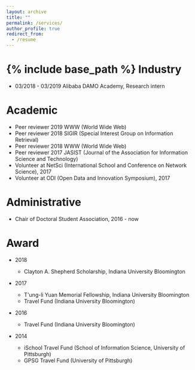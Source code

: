 ```yaml
---
layout: archive
title: ""
permalink: /services/
author_profile: true
redirect_from:
  - /resume
---
```


{% include base_path %}
Industry
======
* 03/2018 - 03/2019 Alibaba DAMO Academy, Research intern

Academic
======
* Peer reviewer 2019 WWW (World Wide Web)
* Peer reviewer 2018 SIGIR (Special Interest Group on Information Retrieval)
* Peer reviewer 2018 WWW (World Wide Web)
* Peer reviewer 2017 JASIST (Journal of the Association for Information Science and Technology)
* Volunteer at NetSci (International School and Conference on Network Science), 2017
* Volunteer at ODI (Open Data and Innovation Symposium), 2017

Administrative
======
* Chair of Doctoral Student Association, 2016 - now

Award
======
* 2018
  * Clayton A. Shepherd Scholarship, Indiana University Bloomington
* 2017
  * T'ung-li Yuan Memorial Fellowship, Indiana University Bloomington
  * Travel Fund (Indiana University Bloomington)

* 2016
  * Travel Fund (Indiana University Bloomington)

* 2014
  * iSchool Travel Fund (School of Information Science, University of Pittsburgh)
  * GPSG Travel Fund (University of Pittsburgh)
